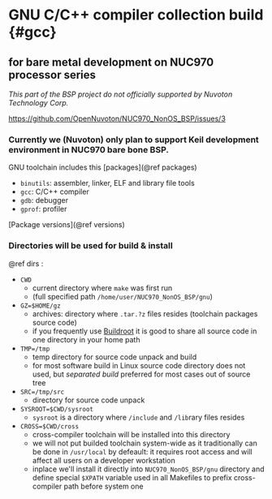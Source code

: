# GNU C/C++ compiler collection build {#gcc}
## for bare metal development on NUC970 processor series

*This part of the BSP project do not officially supported by Nuvoton Technology Corp.*

https://github.com/OpenNuvoton/NUC970_NonOS_BSP/issues/3

### Currently we (Nuvoton) only plan to support Keil development environment  in NUC970 bare bone BSP.

GNU toolchain includes this [packages](@ref packages)

* `binutils`: assembler, linker, ELF and library file tools
* `gcc`: C/C++ compiler
* `gdb`: debugger
* `gprof`: profiler

[Package versions](@ref versions)

### Directories will be used for build & install

@ref dirs :

* `CWD`
	* current directory where `make` was first run
	* (full specified path `/home/user/NUC970_NonOS_BSP/gnu`)
* `GZ=$HOME/gz`
	* archives: directory where `.tar.?z` files resides (toolchain packages source code)
	* if you frequently use [Buildroot](https://buildroot.org/) it is good to share
		all source code in one directory in your home path
* `TMP=/tmp`
	* temp directory for source code unpack and build
	* for most software build in Linux source code directory does not used,
		but *separated build* preferred for most cases out of source tree
* `SRC=/tmp/src`
	* directory for source code unpack
* `SYSROOT=$CWD/sysroot`
	* `sysroot` is a directory where `/include` and `/lib`rary files resides
* `CROSS=$CWD/cross`
	* cross-compiler toolchain will be installed into this directory
	* we will not put builded toolchain system-wide as it traditionally
		can be done in `/usr/local` by defeault: it requires root access
		and will affect all users on a developer workstation
	* inplace we'll install it directly into `NUC970_NonOS_BSP/gnu` directory
		and define special `$XPATH` variable used in all Makefiles to prefix
		cross-compiler path before system one
